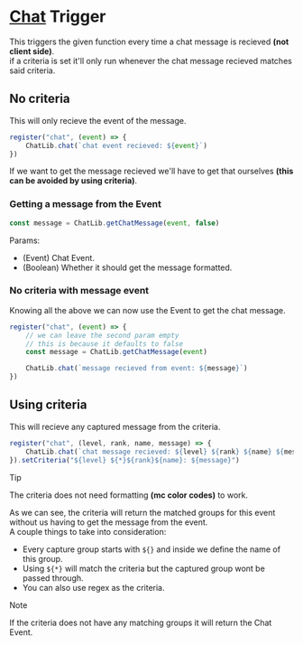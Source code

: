 # [Chat](https://www.chattriggers.com/javadocs/-chat-triggers/com.chattriggers.ctjs.engine/-i-register/register-chat.html) Trigger
This triggers the given function every time a chat message is recieved **(not client side)**.<br>
if a criteria is set it'll only run whenever the chat message recieved matches said criteria.

## No criteria
This will only recieve the event of the message.
```js
register("chat", (event) => {
    ChatLib.chat(`chat event recieved: ${event}`)
})
```
If we want to get the message recieved we'll have to get that ourselves **(this can be avoided by using criteria)**.<br>
### Getting a message from the Event

```js
const message = ChatLib.getChatMessage(event, false)
```

Params:
* (Event) Chat Event.
* (Boolean) Whether it should get the message formatted.

### No criteria with message event
Knowing all the above we can now use the Event to get the chat message.
```js
register("chat", (event) => {
    // we can leave the second param empty
    // this is because it defaults to false
    const message = ChatLib.getChatMessage(event)

    ChatLib.chat(`message recieved from event: ${message}`)
})
```

## Using criteria
This will recieve any captured message from the criteria.
```js
register("chat", (level, rank, name, message) => {
    ChatLib.chat(`chat message recieved: ${level} ${rank} ${name} ${message}`)
}).setCriteria("${level} ${*}${rank}${name}: ${message}")
```
> [!TIP]
> The criteria does not need formatting **(mc color codes)** to work.

As we can see, the criteria will return the matched groups for this event without us having to get the message from the event.<br>
A couple things to take into consideration:
* Every capture group starts with ``${}`` and inside we define the name of this group.
* Using ``${*}`` will match the criteria but the captured group wont be passed through.
* You can also use regex as the criteria.

> [!NOTE]
> If the criteria does not have any matching groups it will return the Chat Event.